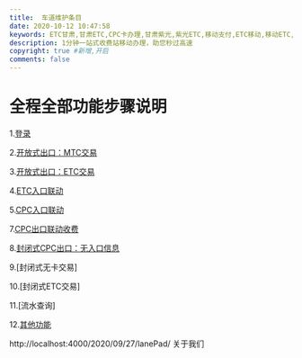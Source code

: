 ```yaml
---
title:  车道维护条目
date: 2020-10-12 10:47:58
keywords: ETC甘肃,甘肃ETC,CPC卡办理,甘肃紫光,紫光ETC,移动支付,ETC移动,移动ETC,ETC办理，ETC手持终端,甘肃ETC办理,甘肃ETC发行,移动发行终端,手持便携式收费系统
description: 1分钟一站式收费站移动办理，助您秒过高速
copyright: true #新增,开启
comments: false
---
```


# 全程全部功能步骤说明
1.[登录](http://localhost:4000/2020/09/15/laneLoginOperation/)

2.[开放式出口：MTC交易](http://localhost:4000/2020/10/23/etcNoCardTransactions/)

3.[开放式出口：ETC交易](http://localhost:4000/2020/10/22/etcExitLinkage/)

4.[ETC入口联动](http://localhost:4000/2020/09/02/etcEntryLinkage/)

5.[CPC入口联动](http://localhost:4000/2020/09/03/cpcEntryLinkage/)

7.[CPC出口联动收费](http://localhost:4000/2020/09/06/cpcExitLinkage/)

8.[封闭式CPC出口：无入口信息](http://localhost:4000/2020/09/07/cpcExitLinkages/)

9.[封闭式无卡交易]

10.[封闭式ETC交易]

11.[流水查询]

12.[其他功能](http://localhost:4000/2020/09/08/myMmessage/)

http://localhost:4000/2020/09/27/lanePad/ 关于我们


